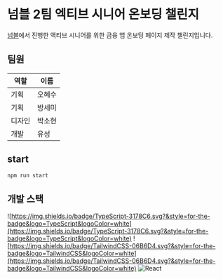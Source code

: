 # 넘블 2팀 엑티브 시니어 온보딩 챌린지

[넘블](https://www.numble.it/35941b97-60fb-4cce-b79e-efe07543a08a)에서 진행한 액티브 시니어를 위한 금융 앱 온보딩 페이지 제작 챌린지입니다.

## 팀원

| 역할 | 이름 |
| --- | --- |
| 기획 | 오혜수 |
| 기획 | 방세미 |
| 디자인 | 박소현 |
| 개발 | 유성 |

## start

```bash
npm run start
```

## 개발 스택

![https://img.shields.io/badge/TypeScript-3178C6.svg?&style=for-the-badge&logo=TypeScript&logoColor=white](https://img.shields.io/badge/TypeScript-3178C6.svg?&style=for-the-badge&logo=TypeScript&logoColor=white)
![https://img.shields.io/badge/TailwindCSS-06B6D4.svg?&style=for-the-badge&logo=TailwindCSS&logoColor=white](https://img.shields.io/badge/TailwindCSS-06B6D4.svg?&style=for-the-badge&logo=TailwindCSS&logoColor=white)
![React](https://img.shields.io/badge/React-61DAFB.svg?&style=for-the-badge&logo=React&logoColor=white)
